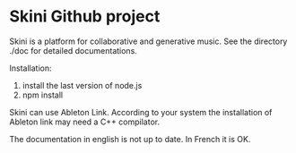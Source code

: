 
# Skini Github project
Skini is a platform for collaborative and generative music.
See the directory ./doc for detailed documentations.

Installation:
1) install the last version of node.js
2) npm install

Skini can use Ableton Link. According to your system the installation of Ableton link may need a C++ compilator.

The documentation in english is not up to date. In French it is OK.
